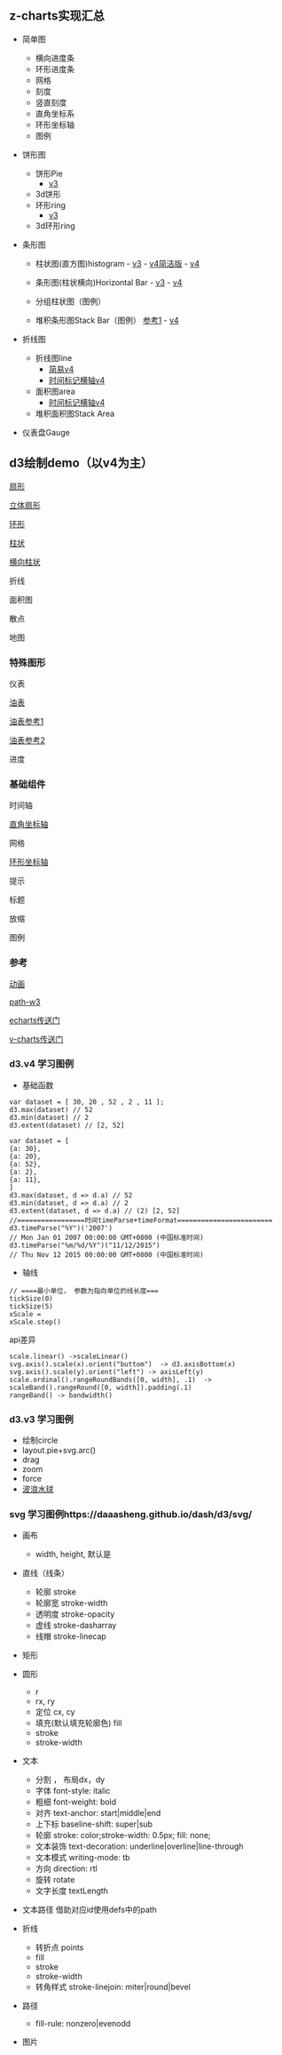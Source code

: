 ## z-charts实现汇总

- 简单图
  - 横向进度条
  - 环形进度条
  - 网格
  - 刻度
  - 竖直刻度
  - 直角坐标系
  - 环形坐标轴
  - 图例
- 饼形图
  - 饼形Pie
  	- [v3](https://daaasheng.github.io/dash/d3/v3/pie.html)  
  - 3d饼形
  - 环形ring
  	- [v3](https://daaasheng.github.io/dash/d3/v3/ring.html)  
  - 3d环形ring
- 条形图
  - 柱状图(直方图)histogram
		- [v3](https://daaasheng.github.io/dash/d3/v3/bar.html) 
		- [v4简洁版](https://daaasheng.github.io/dash/d3/v4/histogramSimple.html) 
		- [v4](https://daaasheng.github.io/dash/d3/v4/histogram.html)
  
  - 条形图(柱状横向)Horizontal Bar
		- [v3](https://daaasheng.github.io/dash/d3/v3/barH.html) 
		- [v4](https://daaasheng.github.io/dash/d3/v4/bar.html)
  - 分组柱状图（图例）
  		 
  - 堆积条形图Stack Bar（图例）
  [参考1](https://blog.csdn.net/dkr380205984/article/details/81704435)
		- [v4](https://daaasheng.github.io/dash/d3/v4/stackedHistogram.html)

- 折线图  	
  - 折线图line
	  - [简易v4](https://daaasheng.github.io/dash/d3/v4/simpleLine.html)
	  - [时间标记横轴v4](https://daaasheng.github.io/dash/d3/v4/lineOfTime.html)
  - 面积图area
  	 - [时间标记横轴v4](https://daaasheng.github.io/dash/d3/v4/areaOfTime.html)
  - 堆积面积图Stack Area
- 仪表盘Gauge


## d3绘制demo（以v4为主）

[扇形](https://daaasheng.github.io/dash/d3/v4/pie-v4.html)

[立体扇形](https://daaasheng.github.io/dash/d3/v4/pie-3d-v4.html)

[环形](https://daaasheng.github.io/dash/d3/v4/dount-v4.html)

[柱状](https://daaasheng.github.io/dash/d3/v4/simple-bar-v4.html)

[横向柱状](https://daaasheng.github.io/dash/d3/v4/bar-v4.html)

折线

面积图

散点

地图

### 特殊图形

仪表

[油表](https://daaasheng.github.io/dash/d3/v4/gauge-oil.html)

[油表参考1](http://bl.ocks.org/metormote/6392996)

[油表参考2](http://bl.ocks.org/NPashaP/59c2c7483fb61070486835d15c807941)

进度

### 基础组件

时间轴

[直角坐标轴](https://daaasheng.github.io/dash/d3/v4/axis-rect.html)



网格

[环形坐标轴](https://daaasheng.github.io/dash/d3/v4/axis-circle.html)

提示

标题

放缩

图例

### 参考

[动画](http://bl.ocks.org/brattonc/b1abb535227b2f722b51)

[path-w3](https://www.w3.org/TR/SVG/paths.html)

[echarts传送门](https://www.echartsjs.com/examples/zh/index.html)

[v-charts传送门](https://v-charts.js.org/#/)

### d3.v4 学习图例

- 基础函数

```
var dataset = [ 30, 20 , 52 , 2 , 11 ];  
d3.max(dataset) // 52
d3.min(dataset) // 2
d3.extent(dataset) // [2, 52]

var dataset = [
{a: 30},
{a: 20},
{a: 52},
{a: 2},
{a: 11},
]
d3.max(dataset, d => d.a) // 52
d3.min(dataset, d => d.a) // 2
d3.extent(dataset, d => d.a) // (2) [2, 52]
//=================时间timeParse+timeFormat========================
d3.timeParse("%Y")('2007')
// Mon Jan 01 2007 00:00:00 GMT+0800 (中国标准时间)
d3.timeParse("%m/%d/%Y")("11/12/2015")
// Thu Nov 12 2015 00:00:00 GMT+0800 (中国标准时间)
```

- 轴线

```
// ====最小单位， 参数为指向单位的线长度===
tickSize(0)
tickSize(5)
xScale = 
xScale.step()
```

api差异
```
scale.linear() ->scaleLinear()
svg.axis().scale(x).orient("buttom")  -> d3.axisBottom(x)
svg.axis().scale(y).orient("left") -> axisLeft(y)
scale.ordinal().rangeRoundBands([0, width], .1)  -> scaleBand().rangeRound([0, width]).padding(.1)
rangeBand() -> bandwidth()
```

### d3.v3 学习图例

- 绘制circle
- layout.pie+svg.arc()
- drag
- zoom
- force
- [波浪水球](https://daaasheng.github.io/dash/d3/v3/demo/LiquidFillGauge.html)

### svg 学习图例https://daaasheng.github.io/dash/d3/svg/

- 画布
	- width, height, 默认是
- 直线（线条）<line></line>
	- 轮廓 stroke
	- 轮廓宽 stroke-width
	- 透明度 stroke-opacity
	- 虚线 stroke-dasharray
	- 线帽 stroke-linecap
- 矩形
- 圆形
	- <circle></circle>r
	- <ellipse></ellipse> rx, ry
	- 定位 cx, cy
	- 填充(默认填充轮廓色) fill
	- stroke
	- stroke-width
- 文本<text></text>
	- 分割 <tspan></tspan>， 布局dx，dy
	- 字体 font-style: italic
	- 粗细 font-weight: bold
	- 对齐 text-anchor: start|middle|end
	- 上下标 baseline-shift: super|sub
	- 轮廓 stroke: color;stroke-width: 0.5px; fill: none;
	- 文本装饰 text-decoration: underline|overline|line-through
	- 文本模式 writing-mode: tb
	- 方向 direction: rtl
	- 旋转 rotate
	- 文字长度 textLength
- 文本路径<textPath></textPath>
借助<use></use>对应id使用defs中的path
- 折线 <polygon></polygon>
	- 转折点 points
	- fill
	- stroke
	- stroke-width
	- 转角样式 stroke-linejoin: miter|round|bevel
- 路径 <path></path>
	- fill-rule: nonzero|evenodd

- 图片 <image></image>

